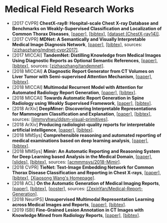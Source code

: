 # Medical Field Research Works

- [2017 CVPR] **ChestX-ray8: Hospital-scale Chest X-ray Database and Benchmarks on Weakly-Supervised Classification and Localization of Common Thorax Diseases**, [[paper]](https://arxiv.org/pdf/1705.02315.pdf), [[bibtex]](/Bibtex/ChestX-ray8.bib), [[dataset (ChestX-ray14)]](https://nihcc.app.box.com/v/ChestXray-NIHCC).
- [2017 CVPR] **MDNet: A Semantically and Visually Interpretable Medical Image Diagnosis Network**, [[paper]](http://openaccess.thecvf.com/content_cvpr_2017/papers/Zhang_MDNet_A_Semantically_CVPR_2017_paper.pdf), [[bibtex]](/Bibtex/MDNet%20-%20A%20Semantically%20and%20Visually%20Interpretable%20Medical%20Image%20Diagnosis%20Network.bib), sources: [[zizhaozhang/mdnet-cvpr2017]](https://github.com/zizhaozhang/mdnet-cvpr2017).
- [2017 MICCAI] **TandemNet: Distilling Knowledge from Medical Images Using Diagnostic Reports as Optional Semantic References**, [[paper]](https://arxiv.org/pdf/1708.03070.pdf), [[bibtex]](/Bibtex/TandemNet%20-%20Distilling%20Knowledge%20from%20Medical%20Images%20Using%20Diagnostic%20Reports%20as%20Optional%20Semantic%20References.bib), sources: [[zizhaozhang/tandemnet]](https://github.com/zizhaozhang/tandemnet).
- [2018 MICCAI] **A Diagnostic Report Generator from CT Volumes on Liver Tumor with Semi-supervised Attention Mechanism**, [[paper]](/Documents/Papers/A%20Diagnostic%20Report%20Generator%20from%20CT%20Volumes%20on%20Liver%20Tumor%20with%20Semi-supervised%20Attention%20Mechanism.pdf), [[bibtex]](/Bibtex/A%20Diagnostic%20Report%20Generator%20from%20CT%20Volumes%20on%20Liver%20Tumor%20with%20Semi-supervised%20Attention%20Mechanism.bib).
- [2018 MICCAI] **Multimodal Recurrent Model with Attention for Automated Radiology Report Generation**, [[paper]](https://faculty.ist.psu.edu/suh972/Xue-MICCAI2018.pdf), [[bibtex]](/Bibtex/Multimodal%20Recurrent%20Model%20with%20Attention%20for%20Automated%20Radiology%20Report%20Generation.bib).
- [2018 MICCAI] **Towards Automatic Report Generation in Spine Radiology using Weakly Supervised Framework**, [[paper]](http://www.digitalimaginggroup.ca/members/Shuo/miccai2018-hanzhongyi.pdf), [[bibtex]](/Bibtex/Towards%20Automatic%20Report%20Generation%20in%20Spine%20Radiology%20using%20Weakly%20Supervised%20Framework.bib).
- [2018 ArXiv] **DeepMiner: Discovering Interpretable Representations for Mammogram Classification and Explanation**, [[paper]](https://arxiv.org/pdf/1805.12323.pdf), [[bibtex]](/Bibtex/DeepMiner%20-%20Discovering%20Interpretable%20Representations%20for%20Mammogram%20Classification%20and%20Explanation.bib), sources: [[jimmyyhwu/ddsm-visual-primitives]](https://github.com/jimmyyhwu/ddsm-visual-primitives).
- [2018 ArXiv] **Producing radiologist-quality reports for interpretable artificial intelligence**, [[paper]](https://arxiv.org/pdf/1806.00340.pdf), [[bibtex]](/Bibtex/Producing%20radiologist-quality%20reports%20for%20interpretable%20artificial%20intelligence.bib).
- [2018 MMSys] **Comprehensible reasoning and automated reporting of medical examinations based on deep learning analysis**, [[paper]](http://home.ifi.uio.no/paalh/publications/files/mmsys2018-comprehensible.pdf), [[bibtex]](/Bibtex/Comprehensible%20reasoning%20and%20automated%20reporting%20of%20medical%20examinations%20based%20on%20deep%20learning%20analysis.bib).
- [2018 MMSys] **Mimir: An Automatic Reporting and Reasoning System for Deep Learning based Analysis in the Medical Domain**, [[paper]](/Documents/Papers/Mimir%20-%20An%20Automatic%20Reporting%20and%20Reasoning%20System%20for%20Deep%20Learning%20based%20Analysis%20in%20the%20Medical%20Domain.pdf), [[slides]](http://home.ifi.uio.no/paalh/students/StevenHicks.pdf), [[bibtex]](/Bibtex/Mimir%20-%20An%20Automatic%20Reporting%20and%20Reasoning%20System%20for%20Deep%20Learning%20based%20Analysis%20in%20the%20Medical%20Domain.bib), sources: [[acmmmsys/2018-Mimir]](https://github.com/acmmmsys/2018-Mimir).
- [2018 CVPR] **TieNet: Text-Image Embedding Network for Common Thorax Disease Classification and Reporting in Chest X-rays**, [[paper]](https://arxiv.org/pdf/1801.04334.pdf), [[bibtex]](/Bibtex/TieNet%20-%20Text-Image%20Embedding%20Network%20for%20Common%20Thorax%20Disease%20Classification%20and%20Reporting%20in%20Chest%20X-rays.bib), [[Xiaosong Wang's Homepage]](https://xiaosongwang.github.io).
- [2018 ACL] **On the Automatic Generation of Medical Imaging Reports**, [[paper]](http://www.aclweb.org/anthology/P18-1240), [[bibtex]](/Bibtex/On%20the%20Automatic%20Generation%20of%20Medical%20Imaging%20Reports.bib), [[poster]](http://anthology.aclweb.org/attachments/P/P18/P18-1240.Poster.pdf), sources: [[ZexinYan/Medical-Report-Generation]](https://github.com/ZexinYan/Medical-Report-Generation).
- [2018 NeurIPS] **Unsupervised Multimodal Representation Learning across Medical Images and Reports**, [[paper]](https://arxiv.org/pdf/1811.08615.pdf), [[bibtex]](/Bibtex/Unsupervised%20Multimodal%20Representation%20Learning%20across%20Medical%20Images%20and%20Reports.bib).
- [2019 ISBI] **Fine-Grained Lesion Annotation in CT Images with Knowledge Mined from Radiology Reports**, [[paper]](https://arxiv.org/pdf/1903.01505.pdf), [[bibtex]](/Bibtex/Fine-Grained%20Lesion%20Annotation%20in%20CT%20Images%20with%20Knowledge%20Mined%20from%20Radiology%20Reports.bib).